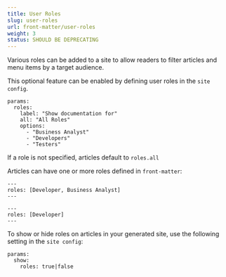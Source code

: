 ```yaml
---
title: User Roles
slug: user-roles
url: front-matter/user-roles
weight: 3
status: SHOULD BE DEPRECATING
---
```


Various roles can be added to a site to allow readers to filter articles and menu items by a target audience.

This optional feature can be enabled by defining user roles in the `site config`.

```
params:
  roles:
    label: "Show documentation for"
    all: "All Roles"
    options:
      - "Business Analyst"
      - "Developers"
      - "Testers"
```

If a role is not specified, articles default to `roles.all`

Articles can have one or more roles defined in `front-matter`:

```
---
roles: [Developer, Business Analyst]
---
```

```
---
roles: [Developer]
---
```

To show or hide roles on articles in your generated site, use the following setting in the `site config`:

```
params:
  show:
    roles: true|false
```
